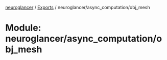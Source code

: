 [neuroglancer](../README.md) / [Exports](../modules.md) / neuroglancer/async\_computation/obj\_mesh

# Module: neuroglancer/async\_computation/obj\_mesh
